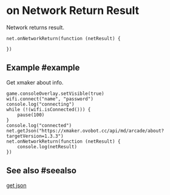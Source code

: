 # on Network Return Result

Network returns result.

```sig
net.onNetworkReturn(function (netResult) {
	
})
```

## Example #example

Get xmaker about info.

```blocks
game.consoleOverlay.setVisible(true)
wifi.connect("name", "password")
console.log("connecting")
while (!(wifi.isConnected())) {
    pause(100)
}
console.log("connected")
net.getJson("https://xmaker.ovobot.cc/api/md/arcade/about?targetVersion=1.3.3")
net.onNetworkReturn(function (netResult) {
    console.log(netResult)
})
```

## See also #seealso

[get json](/reference/net/get-json)
